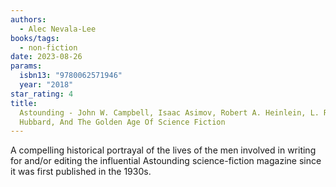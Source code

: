 ```yaml
---
authors:
  - Alec Nevala-Lee
books/tags:
  - non-fiction
date: 2023-08-26
params:
  isbn13: "9780062571946"
  year: "2018"
star_rating: 4
title:
  Astounding - John W. Campbell, Isaac Asimov, Robert A. Heinlein, L. Ron
  Hubbard, And The Golden Age Of Science Fiction
---
```


A compelling historical portrayal of the lives of the men involved in writing
for and/or editing the influential Astounding science-fiction magazine since it
was first published in the 1930s.

<!--more-->

